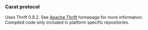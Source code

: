 ### Carat protocol

Uses Thrift 0.9.2. See [Apache Thrift](https://thrift.apache.org/) homepage for more information. 
Compiled code only included in platform specific repositories.
